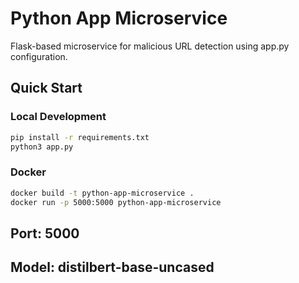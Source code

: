 # Python App Microservice

Flask-based microservice for malicious URL detection using app.py configuration.

## Quick Start

### Local Development
```bash
pip install -r requirements.txt
python3 app.py
```

### Docker
```bash
docker build -t python-app-microservice .
docker run -p 5000:5000 python-app-microservice
```

## Port: 5000
## Model: distilbert-base-uncased 